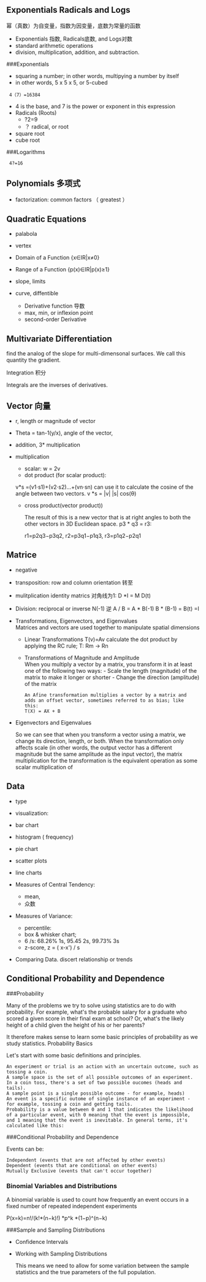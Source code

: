 
## Exponentials Radicals and Logs
幂（真数）为自变量，指数为因变量，底数为常量的函数

- Exponentials 指数, Radicals底数, and Logs对数
- standard arithmetic operations
- division, multiplication, addition, and subtraction.

###Exponentials
- squaring a number; in other words, multipying a number by itself
- in other words, 5 x 5 x 5, or 5-cubed

~~~~~~~~
 4（7）=16384
~~~~~~~~

- 4 is the base, and 7 is the power or exponent in this expression
- Radicals (Roots)
	-    ?2=9
   -  ？ radical, or root
- square root
- cube root

###Logarithms
~~~~~~~~
 4?=16
~~~~~~~~

## Polynomials 多项式
- factorization: common factors （ greatest ）

## Quadratic Equations
- palabola
- vertex
- Domain of a Function {x∈IR|x≠0}
- Range of a Function {p(x)∈IR|p(x)≥1}

- slope, limits

- curve, diffentible
	- Derivative function 导数
 	- max, min, or inflexion point
 	- second-order Derivative

## Multivariate Differentiation
 find the analog of the slope for multi-dimensonal surfaces. We call this quantity the gradient. 
 
 Integration 积分
 
 Integrals are the inverses of derivatives.


## Vector 向量
- r, length or magnitude of vector
- Theta = tan-1(y/x), angle of the vector, 
- addition, 3* multiplication
- multiplication
	- scalar: w = 2v 
	- dot product (for scalar product):
	 
	 v\*s =(v1⋅s1)+(v2⋅s2)...+(vn⋅sn)
    can use it to calculate the cosine of the angle between two vectors. 
    v *s = |v| |s| cos(θ)

	- cross product(vector product))
    
    	The result of this is a new vector that is at right angles to both the other vectors in 3D Euclidean space. p3 * q3 = r3:
    	
        r1=p2q3−p3q2, 
        r2=p3q1−p1q3, 
        r3=p1q2−p2q1
        
## Matrice
- negative
- transposition: row and column orientation 转至
- mulitplication
 identity matrics 对角线为1: D *I = M       D(t)
- Division: reciprocal or inverse N(-1) 逆
  A / B = A * B(-1)
  B * (B-1) = B(t) =I
- Transformations, Eigenvectors, and Eigenvalues  
Matrices and vectors are used together to manipulate spatial dimensions  
  - Linear Transformations    T(v)=Av 
    calculate the dot product by applying the RC rule; T: Rm -> Rn
  - Transformations of Magnitude and Amplitude  
  	When you multiply a vector by a matrix, you transform it in at least one of the following two ways:
  		- Scale the length (magnitude) of the matrix to make it longer or shorter
    	- Change the direction (amplitude) of the matrix

    	An Afine transformation multiplies a vector by a matrix and adds an offset vector, sometimes referred to as bias; like this:
    	T(X) = AX + B 

- Eigenvectors and Eigenvalues

	So we can see that when you transform a vector using a matrix, we change its direction, length, or both. When the transformation only affects scale (in other words, the output vector has a different magnitude but the same amplitude as the input vector), the matrix multiplication for the transformation is the equivalent operation as some scalar multiplication of 


## Data 
- type
-  visualization:
  - bar chart 
  - histogram ( frequency)
  - pie chart
  - scatter plots
  - line charts
- Measures of Central Tendency: 
	- mean, 
	- 众数
- Measures of Variance: 
	- percentile: 
	- box & whisker chart; 
	- 6 /s: 68.26% 1s, 95.45 2s, 99.73% 3s
	- z-score, z = ( x-x') / s

- Comparing Data. discert relationship or trends

## Conditional Probability and Dependence

###Probability

Many of the problems we try to solve using statistics are to do with probability. For example, what's the probable salary for a graduate who scored a given score in their final exam at school? Or, what's the likely height of a child given the height of his or her parents?

It therefore makes sense to learn some basic principles of probability as we study statistics.
Probability Basics

Let's start with some basic definitions and principles.

    An experiment or trial is an action with an uncertain outcome, such as tossing a coin.
    A sample space is the set of all possible outcomes of an experiment. In a coin toss, there's a set of two possible oucomes (heads and tails).
    A sample point is a single possible outcome - for example, heads)
    An event is a specific outome of single instance of an experiment - for example, tossing a coin and getting tails.
    Probability is a value between 0 and 1 that indicates the likelihood of a particular event, with 0 meaning that the event is impossible, and 1 meaning that the event is inevitable. In general terms, it's calculated like this:

###Conditional Probability and Dependence

Events can be:

    Independent (events that are not affected by other events)
    Dependent (events that are conditional on other events)
    Mutually Exclusive (events that can't occur together)

### Binomial Variables and Distributions    
A binomial variable is used to count how frequently an event occurs in a fixed number of repeated independent experiments 


P(x=k)=n!/(k!*(n−k)!) *p^k *(1−p)^(n−k)

###Sample and Sampling Distributions
- Confidence Intervals

- Working with Sampling Distributions

	This means we need to allow for some variation between the sample statistics and the true parameters of the full population.